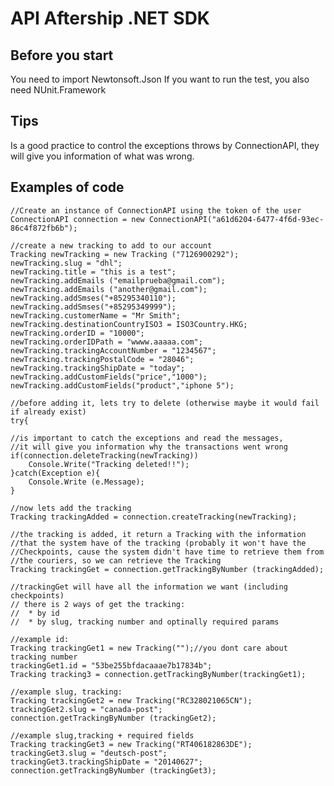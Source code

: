 API Aftership .NET SDK
==============

Before you start
--------------

  You need to import Newtonsoft.Json
  If you want to run the test, you also need NUnit.Framework

Tips
--------------

  Is a good practice to control the exceptions throws by ConnectionAPI, they
  will give you information of what was wrong.


Examples of code
--------------

	//Create an instance of ConnectionAPI using the token of the user
	ConnectionAPI connection = new ConnectionAPI("a61d6204-6477-4f6d-93ec-86c4f872fb6b");

 	//create a new tracking to add to our account
 	Tracking newTracking = new Tracking ("7126900292");
 	newTracking.slug = "dhl";
 	newTracking.title = "this is a test";
 	newTracking.addEmails ("emailprueba@gmail.com");
 	newTracking.addEmails ("another@gmail.com");
 	newTracking.addSmses("+85295340110");
 	newTracking.addSmses("+85295349999");
 	newTracking.customerName = "Mr Smith";
 	newTracking.destinationCountryISO3 = ISO3Country.HKG;
 	newTracking.orderID = "10000";
 	newTracking.orderIDPath = "wwww.aaaaa.com";
 	newTracking.trackingAccountNumber = "1234567";
 	newTracking.trackingPostalCode = "28046";
 	newTracking.trackingShipDate = "today";	
 	newTracking.addCustomFields("price","1000");
 	newTracking.addCustomFields("product","iphone 5");
 	
 	//before adding it, lets try to delete (otherwise maybe it would fail if already exist)
 	try{
 	
 	//is important to catch the exceptions and read the messages,		    
 	//it will give you information why the transactions went wrong		     								if(connection.deleteTracking(newTracking))
 		Console.Write("Tracking deleted!!");
 	}catch(Exception e){
 		Console.Write (e.Message);
 	}	
 	
 	//now lets add the tracking
 	Tracking trackingAdded = connection.createTracking(newTracking);	
 	
 	//the tracking is added, it return a Tracking with the information
 	//that the system have of the tracking (probably it won't have the
 	//Checkpoints, cause the system didn't have time to retrieve them from
 	//the couriers, so we can retrieve the Tracking	
 	Tracking trackingGet = connection.getTrackingByNumber (trackingAdded);	
 	
 	//trackingGet will have all the information we want (including checkpoints)	
 	// there is 2 ways of get the tracking:
 	//	* by id
 	//	* by slug, tracking number and optinally required params	
 	
 	//example id:
 	Tracking trackingGet1 = new Tracking("");//you dont care about tracking number
 	trackingGet1.id = "53be255bfdacaaae7b17834b";
 	Tracking tracking3 = connection.getTrackingByNumber(trackingGet1);	
 	
 	//example slug, tracking:
 	Tracking trackingGet2 = new Tracking("RC328021065CN");
 	trackingGet2.slug = "canada-post";
 	connection.getTrackingByNumber (trackingGet2);	
 	
 	//example slug,tracking + required fields
 	Tracking trackingGet3 = new Tracking("RT406182863DE");
 	trackingGet3.slug = "deutsch-post";
 	trackingGet3.trackingShipDate = "20140627";
 	connection.getTrackingByNumber (trackingGet3);	
